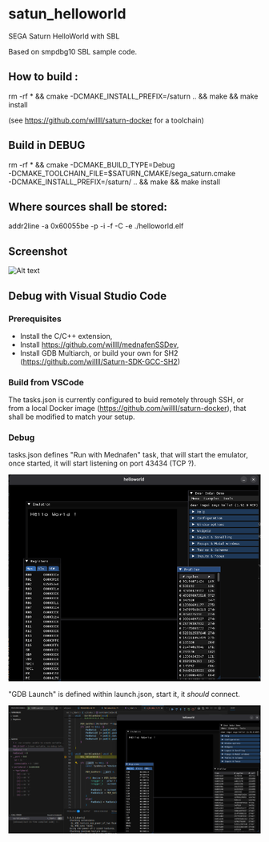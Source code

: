 # satun_helloworld
SEGA Saturn HelloWorld with SBL

Based on smpdbg10 SBL sample code.

## How to build :

rm -rf * && cmake -DCMAKE_INSTALL_PREFIX=/saturn .. && make && make install

(see https://github.com/willll/saturn-docker for a toolchain)

## Build in DEBUG

rm -rf * && cmake -DCMAKE_BUILD_TYPE=Debug \
      -DCMAKE_TOOLCHAIN_FILE=$SATURN_CMAKE/sega_saturn.cmake \
      -DCMAKE_INSTALL_PREFIX=/saturn/ .. && make && make install

## Where sources shall be stored:

addr2line -a 0x60055be -p -i -f -C -e ./helloworld.elf

## Screenshot

![Alt text](pics/screenshot_Kronos_2.3.1.png?raw=true "Kronos v2.3.1")

## Debug with Visual Studio Code

### Prerequisites
- Install the C/C++ extension,
- Install https://github.com/willll/mednafenSSDev,
- Install GDB Multiarch, or build your own for SH2 (https://github.com/willll/Saturn-SDK-GCC-SH2)

### Build from VSCode

The tasks.json is currently configured to buid remotely through SSH, or from a local Docker image (https://github.com/willll/saturn-docker), that shall be modified to match your setup.

### Debug

tasks.json defines "Run with Mednafen" task, that will start the emulator, once started, it will start listening on port 43434 (TCP ?).

![alt text](pics/screenshot_MednafenSS.png)


"GDB Launch" is defined within launch.json, start it, it *should* connect.

![alt text](pics/screenshot_MednafenSS_GDB.png)
